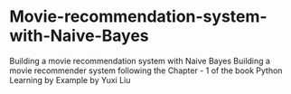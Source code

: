 # Movie-recommendation-system-with-Naive-Bayes
Building a movie recommendation system with Naive Bayes
Building a movie recommender system following the Chapter - 1 of the book Python Learning by Example by Yuxi Liu